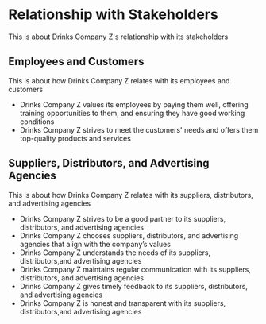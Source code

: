 # Relationship with Stakeholders

This is about Drinks Company Z's relationship with its stakeholders

## Employees and Customers

This is about how Drinks Company Z relates with its employees and customers

- Drinks Company Z values its employees by paying them well, offering training opportunities to them, and ensuring they have good working conditions
- Drinks Company Z strives to meet the customers' needs and offers them top-quality products and services

## Suppliers, Distributors, and Advertising Agencies

This is about how Drinks Company Z relates with its suppliers, distributors, and advertising agencies

- Drinks Company Z strives to be a good partner to its suppliers, distributors, and advertising agencies
- Drinks Company Z chooses suppliers, distributors, and advertising agencies that align with the company’s values
- Drinks Company Z understands the needs of its suppliers, distributors,and advertising agencies
- Drinks Company Z maintains regular communication with its suppliers, distributors, and advertising agencies
- Drinks Company Z gives timely feedback to its suppliers, distributors, and advertising agencies
- Drinks Company Z is honest and transparent with its suppliers, distributors,and advertising agencies